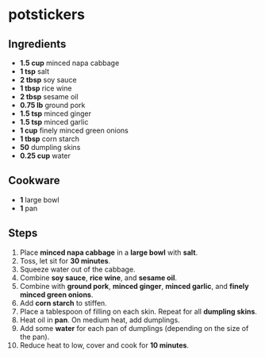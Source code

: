 # potstickers


## Ingredients
- **1.5 cup** minced napa cabbage
- **1 tsp** salt
- **2 tbsp** soy sauce
- **1 tbsp** rice wine
- **2 tbsp** sesame oil
- **0.75 lb** ground pork
- **1.5 tsp** minced ginger
- **1.5 tsp** minced garlic
- **1 cup** finely minced green onions
- **1 tbsp** corn starch
- **50** dumpling skins
- **0.25 cup** water

## Cookware
- **1** large bowl
- **1** pan

## Steps
1. Place **minced napa cabbage** in a **large bowl** with **salt**.
2. Toss, let sit for **30 minutes**.
3. Squeeze water out of the cabbage.
4. Combine **soy sauce**, **rice wine**, and **sesame oil**.
5. Combine with **ground pork**, **minced ginger**, **minced garlic**, and **finely minced green onions**.
6. Add **corn starch** to stiffen.
7. Place a tablespoon of filling on each skin. Repeat for all **dumpling skins**.
8. Heat oil in **pan**. On medium heat, add dumplings.
9. Add some **water** for each pan of dumplings (depending on the size of the pan).
10. Reduce heat to low, cover and cook for **10 minutes**.
